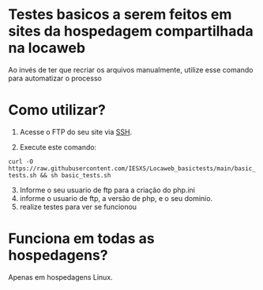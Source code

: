 # Testes basicos a serem feitos em sites da hospedagem compartilhada na locaweb

Ao invés de ter que recriar os arquivos manualmente, utilize esse comando para automatizar o processo


# Como utilizar?

1. Acesse o FTP do seu site via [SSH](https://ajuda.locaweb.com.br/wiki/como-habilitar-o-ssh-hospedagem-de-sites/). 

2. Execute este comando: 

`curl -O https://raw.githubusercontent.com/IESXS/Locaweb_basictests/main/basic_tests.sh && sh basic_tests.sh`


3. Informe o seu usuario de ftp para a criação do php.ini
4. informe o usuario de ftp, a versão de php, e o seu dominio.
5. realize testes para ver se funcionou

# Funciona em todas as hospedagens? 

Apenas em hospedagens Linux.
